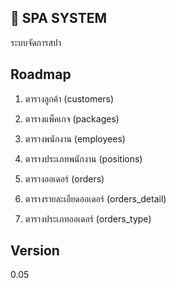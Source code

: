 
## 🚀 SPA SYSTEM
ระบบจัดการสปา


## Roadmap


1. ตารางลูกค้า (customers)

2. ตารางแพ็คเกจ (packages)

3. ตารางพนักงาน (employees)

4. ตารางประเภทพนักงาน (positions)

5. ตารางออเดอร์ (orders)

6. ตารางรายละเอียดออเดอร์ (orders_detail)

7. ตารางประเภทออเดอร์ (orders_type)




## Version

0.05

